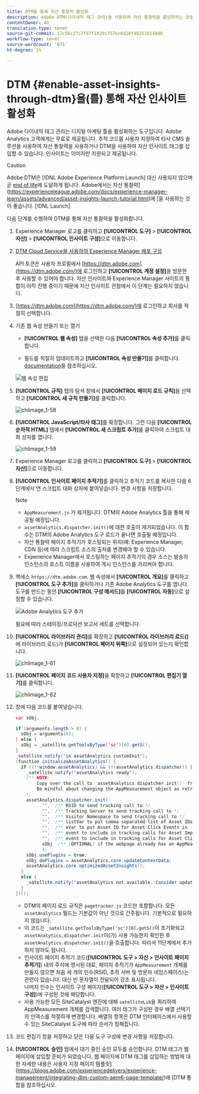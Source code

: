 ```yaml
---
title: DTM을 통해 자산 통찰력 활성화
description: Adobe DTM(다이내믹 태그 관리)을 사용하여 자산 통찰력을 활성화하는 방법을 알아봅니다.
contentOwner: AG
translation-type: tm+mt
source-git-commit: 12c56c27c7f97f1029c757ec6d28f482516149d0
workflow-type: tm+mt
source-wordcount: '671'
ht-degree: 1%

---
```



# DTM {#enable-asset-insights-through-dtm}을(를) 통해 자산 인사이트 활성화

Adobe 다이내믹 태그 관리는 디지털 마케팅 툴을 활성화하는 도구입니다. Adobe Analytics 고객에게는 무료로 제공됩니다. 추적 코드를 사용자 지정하여 타사 CMS 솔루션을 사용하여 자산 통찰력을 사용하거나 DTM을 사용하여 자산 인사이트 태그를 삽입할 수 있습니다. 인사이트는 이미지만 지원되고 제공됩니다.

>[!CAUTION]
>
>Adobe DTM은 [!DNL Adobe Experience Platform Launch] 대신 사용되지 않으며 곧 [end of life](https://medium.com/launch-by-adobe/dtm-plans-for-a-sunset-3c6aab003a6f)에 도달하게 됩니다. Adobe에서는 자산 통찰력](https://experienceleague.adobe.com/docs/experience-manager-learn/assets/advanced/asset-insights-launch-tutorial.html)에 [을 사용하는 것이 좋습니다. [!DNL Launch] 

다음 단계를 수행하여 DTM을 통해 자산 통찰력을 활성화합니다.

1. Experience Manager 로고를 클릭하고 **[!UICONTROL 도구]** > **[!UICONTROL 자산]** > **[!UICONTROL 인사이트 구성]**&#x200B;으로 이동합니다.
1. [DTM Cloud Service을 사용하여 Experience Manager 배포 구성](/help/sites-administering/dtm.md)

   API 토큰은 사용자 프로필에서 [https://dtm.adobe.com](https://dtm.adobe.com/)에 로그인하고 **[!UICONTROL 계정 설정]**&#x200B;을 방문한 후 사용할 수 있어야 합니다. 자산 인사이트와 Experience Manager 사이트의 통합이 아직 진행 중이기 때문에 자산 인사이트 관점에서 이 단계는 필요하지 않습니다.

1. [https://dtm.adobe.com](https://dtm.adobe.com/)에 로그인하고 회사를 적절히 선택합니다.
1. 기존 웹 속성 만들기 또는 열기

   * **[!UICONTROL 웹 속성]** 탭을 선택한 다음 **[!UICONTROL 속성 추가]**&#x200B;를 클릭합니다.

   * 필드를 적절히 업데이트하고 **[!UICONTROL 속성 만들기]**&#x200B;를 클릭합니다. [documentation](https://experienceleague.adobe.com/docs/experience-manager-learn/getting-started-wknd-tutorial-develop/overview.html)을 참조하십시오.

   ![웹 속성 편집](assets/Create-edit-web-property.png)

1. **[!UICONTROL 규칙]** 탭의 탐색 창에서 **[!UICONTROL 페이지 로드 규칙]**&#x200B;을 선택하고 **[!UICONTROL 새 규칙 만들기]**&#x200B;를 클릭합니다.

   ![chlimage_1-58](assets/chlimage_1-194.png)

1. **[!UICONTROL JavaScript/타사 태그]**&#x200B;를 확장합니다. 그런 다음 **[!UICONTROL 순차적 HTML]** 탭에서 **[!UICONTROL 새 스크립트 추가]**&#x200B;를 클릭하여 스크립트 대화 상자를 엽니다.

   ![chlimage_1-59](assets/chlimage_1-195.png)

1. Experience Manager 로고를 클릭하고 **[!UICONTROL 도구]** > **[!UICONTROL 자산]**&#x200B;으로 이동합니다.
1. **[!UICONTROL 인사이트 페이지 추적기]**&#x200B;를 클릭하고 추적기 코드를 복사한 다음 6단계에서 연 스크립트 대화 상자에 붙여넣습니다. 변경 사항을 저장합니다.

   >[!NOTE]
   >
   >* `AppMeasurement.js` 가 제거됩니다. DTM의 Adobe Analytics 툴을 통해 제공될 예정입니다.
   >* `assetAnalytics.dispatcher.init()`에 대한 호출이 제거되었습니다. 이 함수는 DTM의 Adobe Analytics 도구 로드가 끝나면 호출될 예정입니다.
   >* 자산 통찰력 페이지 추적기가 호스팅되는 위치(예: Experience Manager, CDN 등)에 따라 스크립트 소스의 출처를 변경해야 할 수 있습니다.
   >* Experience Manager에서 호스팅하는 페이지 추적기의 경우 소스는 발송자 인스턴스의 호스트 이름을 사용하여 게시 인스턴스를 가리켜야 합니다.


1. 액세스 `https://dtm.adobe.com`. 웹 속성에서 **[!UICONTROL 개요]**&#x200B;를 클릭하고 **[!UICONTROL 도구 추가]**&#x200B;를 클릭하거나 기존 Adobe Analytics 도구를 엽니다. 도구를 만드는 동안 **[!UICONTROL 구성 메서드]**&#x200B;를 **[!UICONTROL 자동]**&#x200B;으로 설정할 수 있습니다.

   ![Adobe Analytics 도구 추가](assets/Add-Adobe-Analytics-Tool.png)

   필요에 따라 스테이징/프로덕션 보고서 세트를 선택합니다.

1. **[!UICONTROL 라이브러리 관리]**&#x200B;를 확장하고 **[!UICONTROL 라이브러리 로드(]**&#x200B;에 라이브러리 로드)가 **[!UICONTROL 페이지 위쪽]**&#x200B;으로 설정되어 있는지 확인합니다.

   ![chlimage_1-61](assets/chlimage_1-197.png)

1. **[!UICONTROL 페이지 코드 사용자 지정]**&#x200B;을 확장하고 **[!UICONTROL 편집기 열기]**&#x200B;를 클릭합니다.

   ![chlimage_1-62](assets/chlimage_1-198.png)

1. 창에 다음 코드를 붙여넣습니다.

   ```Java
   var sObj;
   
   if (arguments.length > 0) {
     sObj = arguments[0];
   } else {
     sObj = _satellite.getToolsByType('sc')[0].getS();
   }
   _satellite.notify('in assetAnalytics customInit');
   (function initializeAssetAnalytics() {
     if ((!!window.assetAnalytics) && (!!assetAnalytics.dispatcher)) {
       _satellite.notify('assetAnalytics ready');
       /** NOTE:
           Copy over the call to 'assetAnalytics.dispatcher.init()' from Assets Pagetracker
           Be mindful about changing the AppMeasurement object as retrieved above.
       */
       assetAnalytics.dispatcher.init(
             "",  /** RSID to send tracking-call to */
             "",  /** Tracking Server to send tracking-call to */
             "",  /** Visitor Namespace to send tracking-call to */
             "",  /** listVar to put comma-separated-list of Asset IDs for Asset Impression Events in tracking-call, e.g. 'listVar1' */
             "",  /** eVar to put Asset ID for Asset Click Events in, e.g. 'eVar3' */
             "",  /** event to include in tracking-calls for Asset Impression Events, e.g. 'event8' */
             "",  /** event to include in tracking-calls for Asset Click Events, e.g. 'event7' */
             sObj  /** [OPTIONAL] if the webpage already has an AppMeasurement object, include the object here. If unspecified, Pagetracker Core shall create its own AppMeasurement object */
             );
       sObj.usePlugins = true;
       sObj.doPlugins = assetAnalytics.core.updateContextData;
       assetAnalytics.core.optimizedAssetInsights();
     }
     else {
       _satellite.notify('assetAnalytics not available. Consider updating the Custom Page Code', 4);
     }
   })();
   ```

   * DTM의 페이지 로드 규칙은 `pagetracker.js` 코드만 포함합니다. 모든 `assetAnalytics` 필드는 기본값이 아닌 것으로 간주됩니다. 기본적으로 필요하지 않습니다.
   * 이 코드는 `_satellite.getToolsByType('sc')[0].getS()`이 초기화되고 `assetAnalytics,dispatcher.init`이(가) 사용 가능한지 확인한 후 `assetAnalytics.dispatcher.init()`을 호출합니다. 따라서 11단계에서 추가하지 않아도 됩니다.
   * 인사이트 페이지 추적기 코드(**[!UICONTROL 도구 > 자산 > 인사이트 페이지 추적기]**) 내의 주석에 명시된 대로, 페이지 추적기가 `AppMeasurement` 개체를 만들지 않으면 처음 세 개의 인수(RSID, 추적 서버 및 방문자 네임스페이스)는 관련이 없습니다. 대신 빈 문자열이 전달되어 강조 표시됩니다.\
      나머지 인수는 인사이트 구성 페이지(**[!UICONTROL 도구 > 자산 > 인사이트 구성]**)에 구성된 것에 해당합니다.
   * 사용 가능한 모든 SiteCatalyst 엔진에 대해 `satelliteLib`을 쿼리하여 AppMeasurement 개체를 검색합니다. 여러 태그가 구성된 경우 배열 선택기의 인덱스를 적절하게 변경합니다. 배열의 항목은 DTM 인터페이스에서 사용할 수 있는 SiteCatalyst 도구에 따라 순서가 정해집니다.

1. 코드 편집기 창을 저장하고 닫은 다음 도구 구성에 변경 사항을 저장합니다.
1. **[!UICONTROL 승인]** 탭에서 대기 중인 승인 모두를 승인합니다. DTM 태그가 웹 페이지에 삽입할 준비가 되었습니다. 웹 페이지에 DTM 태그를 삽입하는 방법에 대한 자세한 내용은 사용자 지정 페이지 템플릿](https://blogs.adobe.com/experiencedelivers/experience-management/integrating-dtm-custom-aem6-page-template/)에 [DTM 통합을 참조하십시오.
